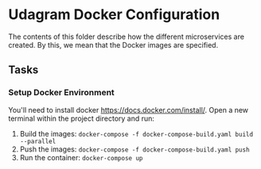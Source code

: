 # Udagram Docker Configuration

The contents of this folder describe how the different microservices are created.  By this, we mean that the Docker images are specified.

## Tasks

### Setup Docker Environment

You'll need to install docker <https://docs.docker.com/install/>. Open a new terminal within the project directory and run:

1. Build the images: `docker-compose -f docker-compose-build.yaml build --parallel`
2. Push the images: `docker-compose -f docker-compose-build.yaml push`
3. Run the container: `docker-compose up`
